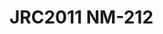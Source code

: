 # JRC2011 NM-212
<a name="material" />
<script type="application/ld+json">

  {
    "@context": "https://schema.org/",
    "@type": "ChemicalSubstance",
    "http://purl.org/dc/terms/conformsTo":
      {
        "@type": "CreativeWork",
        "@id": "https://bioschemas.org/profiles/ChemicalSubstance/0.4-RELEASE/"
      },
    "@id": "https://egonw.github.io/nanowiki/nanowiki354.html#material",
    "name": "JRC2011 NM-212",
    "sameAs: "http://127.0.0.1/mediawiki/index.php/Special:URIResolver/JRC2011_NM-2D212"
  }
</script>

